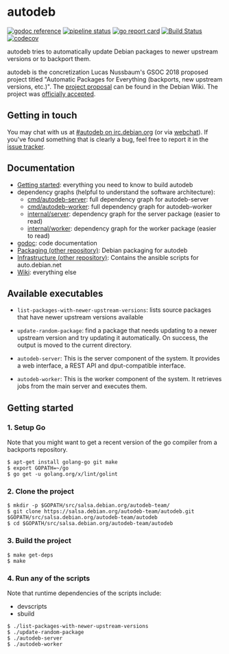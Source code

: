 # autodeb

[![godoc reference](https://godoc.org/salsa.debian.org/autodeb-team/autodeb?status.svg)](http://godoc.org/salsa.debian.org/autodeb-team/autodeb)
[![pipeline status](https://salsa.debian.org/autodeb-team/autodeb/badges/master/pipeline.svg)](https://salsa.debian.org/autodeb-team/autodeb/commits/master)
[![go report card](https://goreportcard.com/badge/salsa.debian.org/autodeb-team/autodeb)](https://goreportcard.com/report/salsa.debian.org/autodeb-team/autodeb)
[![Build Status](https://travis-ci.com/autodeb/autodeb.svg?branch=master)](https://travis-ci.com/autodeb/autodeb)
[![codecov](https://codecov.io/gh/autodeb/autodeb/branch/master/graph/badge.svg)](https://codecov.io/gh/autodeb/autodeb)

autodeb tries to automatically update Debian packages to newer upstream versions or to backport them.

autodeb is the concretization Lucas Nussbaum's GSOC 2018 proposed project titled "Automatic Packages for Everything (backports, new upstream versions, etc.)". The [project proposal](https://wiki.debian.org/SummerOfCode2018/Projects) can be found in the Debian Wiki. The project was [officially accepted](https://summerofcode.withgoogle.com/projects/#5560246244737024).

## Getting in touch

You may chat with us at [#autodeb on irc.debian.org](irc://irc.debian.org:6667/autodeb) (or via [webchat](https://webchat.oftc.net/?channels=autodeb)). If you've found something that is clearly a bug, feel free to report it in the [issue tracker](https://salsa.debian.org/autodeb-team/autodeb/issues).

## Documentation

 - [Getting started](#getting-started): everything you need to know to build autodeb
 - dependency graphs (helpful to understand the software architecture):
   + [cmd/autodeb-server](https://autodeb-team.pages.debian.net/autodeb/dependency-graph-autodeb-server.svg): full dependency graph for autodeb-server
   + [cmd/autodeb-worker](https://autodeb-team.pages.debian.net/autodeb/dependency-graph-autodeb-worker.svg): full dependency graph for autodeb-worker
   + [internal/server](https://autodeb-team.pages.debian.net/autodeb/dependency-graph-server.svg): dependency graph for the server package (easier to read)
   + [internal/worker](https://autodeb-team.pages.debian.net/autodeb/dependency-graph-worker.svg): dependency graph for the worker package (easier to read)
 - [godoc](https://godoc.org/salsa.debian.org/autodeb-team/autodeb): code documentation
 - [Packaging (other repository)](https://salsa.debian.org/autodeb-team/autodeb-packaging/blob/master/debian/README.md): Debian packaging for autodeb
 - [Infrastructure (other repository)](https://salsa.debian.org/autodeb-team/infrastructure): Contains the ansible scripts for auto.debian.net
 - [Wiki](https://salsa.debian.org/autodeb-team/autodeb/wikis/home): everything else

## Available executables

- ``list-packages-with-newer-upstream-versions``: lists source packages that have newer upstream versions available

- ``update-random-package``: find a package that needs updating to a newer upstream version and try updating it automatically. On success, the output is moved to the current directory.

- ``autodeb-server``: This is the server component of the system. It provides a web interface, a REST API and dput-compatible interface.

- ``autodeb-worker``: This is the worker component of the system. It retrieves jobs from the main server and executes them.

## Getting started

### 1. Setup Go

Note that you might want to get a recent version of the go compiler from a backports repository.

```shell
$ apt-get install golang-go git make
$ export GOPATH=~/go
$ go get -u golang.org/x/lint/golint
```

### 2. Clone the project

```shell
$ mkdir -p $GOPATH/src/salsa.debian.org/autodeb-team/
$ git clone https://salsa.debian.org/autodeb-team/autodeb.git $GOPATH/src/salsa.debian.org/autodeb-team/autodeb
$ cd $GOPATH/src/salsa.debian.org/autodeb-team/autodeb
```

### 3. Build the project

```shell
$ make get-deps
$ make
```

### 4. Run any of the scripts

Note that runtime dependencies of the scripts include:
 - devscripts
 - sbuild

```shell
$ ./list-packages-with-newer-upstream-versions
$ ./update-random-package
$ ./autodeb-server
$ ./autodeb-worker
```
